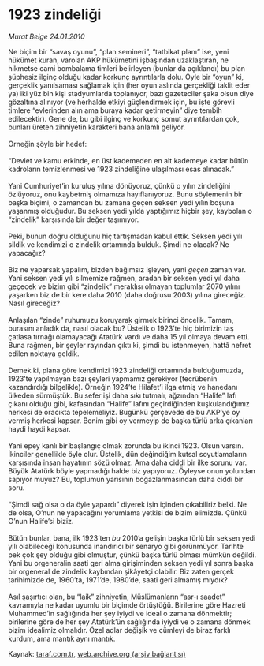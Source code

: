 # 1923 zindeliği

*Murat Belge 24.01.2010*

<div class="yazi">Ne biçim bir “savaş oyunu”, “plan semineri”, “tatbikat planı” ise, yeni hükümet kuran, varolan AKP hükümetini işbaşından uzaklaştıran, ne hikmetse cami bombalama timleri belirleyen (bunlar da açıklandı) bu plan şüphesiz ilginç olduğu kadar korkunç ayrıntılarla dolu. Öyle bir “oyun” ki, gerçeklik yanılsaması sağlamak için (her oyun aslında gerçekliği taklit eder ya) iki yüz bin kişi stadyumlarda toplanıyor, bazı gazeteciler şaka olsun diye gözaltına alınıyor (ve herhalde etkiyi güçlendirmek için, bu işte görevli timlere “evlerinden alın ama buraya kadar getirmeyin” diye tembih edilecektir). Gene de, bu gibi ilginç ve korkunç somut ayrıntılardan çok, bunları üreten zihniyetin karakteri bana anlamlı geliyor. <br/><br/>Örneğin şöyle bir hedef: <br/><br/>“Devlet ve kamu erkinde, en üst kademeden en alt kademeye kadar bütün kadroların temizlenmesi ve 1923 zindeliğine ulaşılması esas alınacak.” <br/><br/>Yani Cumhuriyet’in kuruluş yılına dönüyoruz, çünkü o yılın zindeliğini özlüyoruz, onu kaybetmiş olmamıza hayıflanıyoruz. Bunu söylemenin bir başka biçimi, o zamandan bu zamana geçen seksen yedi yılın boşuna yaşanmış olduğudur. Bu seksen yedi yılda yaptığımız hiçbir şey, kaybolan o “zindelik” karşısında bir değer taşımıyor. <br/><br/>Peki, bunun doğru olduğunu hiç tartışmadan kabul ettik. Seksen yedi yılı sildik ve kendimizi o zindelik ortamında bulduk. Şimdi ne olacak? Ne yapacağız? <br/><br/>Biz ne yaparsak yapalım, bizden bağımsız işleyen, yani <i>geçen</i> zaman var. Yani seksen yedi yılı silmemize rağmen, aradan bir seksen yedi yıl daha geçecek ve bizim gibi “zindelik” meraklısı olmayan toplumlar 2070 yılını yaşarken biz de bir kere daha 2010 (daha doğrusu 2003) yılına gireceğiz. Nasıl gireceğiz? <br/><br/>Anlaşılan “zinde” ruhumuzu koruyarak girmek birinci öncelik. Tamam, burasını anladık da, nasıl olacak bu? Üstelik o 1923’te hiç birimizin taş çatlasa tırnağı olamayacağı Atatürk vardı ve daha 15 yıl olmaya devam etti. Buna rağmen, bir şeyler rayından çıktı ki, şimdi bu istenmeyen, hattâ nefret edilen noktaya geldik. <br/><br/>Demek ki, plana göre kendimizi 1923 zindeliği ortamında bulduğumuzda, 1923’te yapılmayan bazı şeyleri yapmamız gerekiyor (tecrübenin kazandırdığı bilgelikle). Örneğin 1924’te Hilafet’i ilga etmiş ve hanedanı ülkeden sürmüştük. Bu sefer işi daha sıkı tutmalı, ağzından “Halife” lafı çıkanı olduğu gibi, kafasından “Halife” lafını geçirdiğinden kuşkulandığımız herkesi de oracıkta tepelemeliyiz. Bugünkü çerçevede de bu AKP’ye oy vermiş herkesi kapsar. Benim gibi oy vermeyip de başka türlü arka çıkanları haydi haydi kapsar. <br/><br/>Yani epey kanlı bir başlangıç olmak zorunda bu ikinci 1923. Olsun varsın. İkinciler genellikle öyle olur. Üstelik, dün değindiğim kutsal soyutlamaların karşısında insan hayatının sözü olmaz. Ama daha ciddi bir ilke sorunu var. Büyük Atatürk böyle yapmadığı halde biz yapıyoruz. Öyleyse onun yolundan sapıyor muyuz? Bu, toplumun yarısının boğazlanmasından daha ciddi bir soru. <br/><br/>“Şimdi sağ olsa o da öyle yapardı” diyerek işin içinden çıkabiliriz belki. Ne de olsa, O’nun ne yapacağını yorumlama yetkisi de bizim elimizde. Çünkü O’nun Halife’si biziz. <br/><br/>Bütün bunlar, bana, ilk 1923’ten <i>bu</i> 2010’a gelişin başka türlü bir seksen yedi yılı olabileceği konusunda inandırıcı bir senaryo gibi görünmüyor. Tarihte pek çok şey olduğu gibi olmuştur, çünkü başka türlü olması mümkün değildi. Yani bu orgeneralin saati geri alma girişiminden seksen yedi yıl sonra başka bir orgeneral de zindelik kaybından şikâyetçi olabilir. Biz zaten gerçek tarihimizde de, 1960’ta, 1971’de, 1980’de, saati geri almamış mıydık? <br/><br/>Asıl şaşırtıcı olan, bu “laik” zihniyetin, Müslümanların “asr-ı saadet” kavramıyla ne kadar uyumlu bir biçimde örtüştüğü. Birilerine göre Hazreti Muhammed’in sağlığında her şey iyiydi ve ideal o zamana dönmektir; birilerine göre de her şey Atatürk’ün sağlığında iyiydi ve o zamana dönmek bizim idealimiz olmalıdır. Özel adlar değişik ve cümleyi de biraz farklı kurdum, ama mantık aynı mantık.</div>

Kaynak: [taraf.com.tr](http://taraf.com.tr:80/makale/9658.htm), [web.archive.org (arşiv bağlantısı)](http://web.archive.org/web/20100402213212/http://taraf.com.tr:80/makale/9658.htm)

